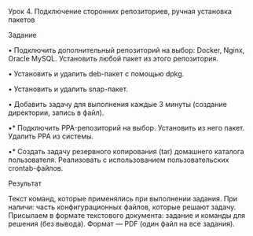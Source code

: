 Урок 4. Подключение сторонних репозиториев, ручная установка пакетов

Задание

• Подключить дополнительный репозиторий на выбор: Docker, Nginx, Oracle MySQL. Установить любой пакет из этого репозитория.

• Установить и удалить deb-пакет с помощью dpkg.

• Установить и удалить snap-пакет.

• Добавить задачу для выполнения каждые 3 минуты (создание директории, запись в файл).

•* Подключить PPA-репозиторий на выбор. Установить из него пакет. Удалить PPA из системы.

•* Создать задачу резервного копирования (tar) домашнего каталога пользователя. Реализовать с использованием пользовательских crontab-файлов.

Результат

Текст команд, которые применялись при выполнении задания.
При наличи: часть конфигурационных файлов, которые решают задачу.
Присылаем в формате текстового документа: задание и команды для решения (без вывода).
Формат — PDF (один файл на все задания).
